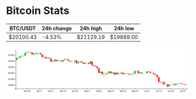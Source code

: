 # Bitcoin Stats

BTC/USDT|24h change|24h high|24h low|
|---|---|---|---|
|$20100.43|-4.53%|$21129.19|$19889.00|

<img src="./chart.svg">
